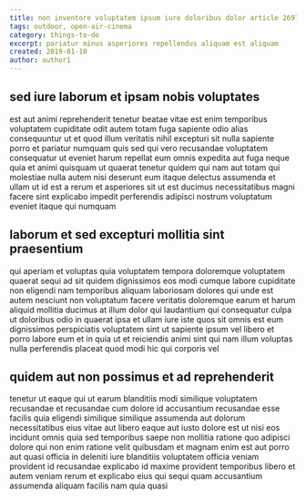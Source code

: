 ```yaml
---
title: non inventore voluptatem ipsum iure doloribus dolor article 2697
tags: outdoor, open-air-cinema
category: things-to-do
excerpt: pariatur minus asperiores repellendus aliquam est aliquam
created: 2019-01-10
author: author1
---
```


## sed iure laborum et ipsam nobis voluptates

est aut animi reprehenderit tenetur beatae vitae est enim temporibus voluptatem cupiditate odit autem totam fuga sapiente odio alias consequuntur ut et quod illum veritatis nihil excepturi sit nulla sapiente porro et pariatur numquam quis sed qui vero recusandae voluptatem consequatur ut eveniet harum repellat eum omnis expedita aut fuga neque quia et animi quisquam ut quaerat tenetur quidem qui nam aut totam qui molestiae nulla autem nisi deserunt eum itaque delectus assumenda et ullam ut id est a rerum et asperiores sit ut est ducimus necessitatibus magni facere sint explicabo impedit perferendis adipisci nostrum voluptatum eveniet itaque qui numquam

## laborum et sed excepturi mollitia sint praesentium

qui aperiam et voluptas quia voluptatem tempora doloremque voluptatem quaerat sequi ad sit quidem dignissimos eos modi cumque labore cupiditate non eligendi nam temporibus aliquam laboriosam dolores qui unde est autem nesciunt non voluptatum facere veritatis doloremque earum et harum aliquid mollitia ducimus at illum dolor qui laudantium qui consequatur culpa ut doloribus odio in quaerat ipsa et ullam iure iste quos sit omnis est eum dignissimos perspiciatis voluptatem sint ut sapiente ipsum vel libero et porro labore eum et in quia ut et reiciendis animi sint qui nam illum voluptas nulla perferendis placeat quod modi hic qui corporis vel

## quidem aut non possimus et ad reprehenderit

tenetur ut eaque qui ut earum blanditiis modi similique voluptatem recusandae et recusandae cum dolore id accusantium recusandae esse facilis quia eligendi similique similique assumenda aut dolorum necessitatibus eius vitae aut libero eaque aut iusto dolore est ut nisi eos incidunt omnis quia sed temporibus saepe non mollitia ratione quo adipisci dolore qui non enim ratione velit quibusdam et magnam enim est aut porro aut quasi officia in deleniti iure blanditiis voluptatem officia veniam provident id recusandae explicabo id maxime provident temporibus libero et autem veniam rerum et explicabo eius qui sequi quam accusantium assumenda aliquam facilis nam quia quasi
